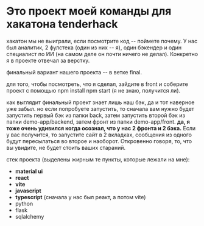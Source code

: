 # Это проект моей команды для хакатона tenderhack
хакатон мы не выиграли, если посмотрите код -- поймете почему. У нас был аналитик, 2 фулстека (один из них -- я), один бэкендер и один специалист по ИИ (на самом деле он почти ничего не делал). Конкретно я в проекте отвечал за верстку. 

финальный вариант нашего проекта -- в ветке final.

для того, чтобы посмотреть, что я сделал, зайдите в front и соберите проект с помощью npm install npm start (я не знаю, получится ли).

как выглядит финальный проект знает лишь наш бэк, да и тот наверное уже забыл. но если попробуете запустить, то сначала вам нужно будет запустить первый бэк из папки back, затем запустить второй бэк из папки demo-app/backend, затем фронт из папки demo-app/front. **да, я тоже очень удивился когда осознал, что у нас 2 фронта и 2 бэка.** Если у вас получится, то запустите сайт в 2 вкладках, сообщения из одного будут пересылаться во второе и наоборот. Откровенно говоря, то, что вы увидите, не будет стоить ваших стараний.

стек проекта (выделены жирным те пункты, которые лежали на мне):
- **material ui**
- **react**
- **vite**
- **javascript** 
- **typescript** (сначала у нас был реакт, а потом vite)
- python
- flask
- sqlalchemy
